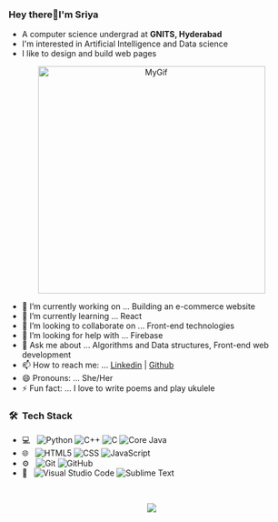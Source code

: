 ### Hey there👋I'm Sriya
- A computer science undergrad at **GNITS, Hyderabad**
- I'm interested in Artificial Intelligence and Data science 
- I like to design and build web pages

<p align="center">
<img src="https://user-images.githubusercontent.com/63009472/115747177-9d177b00-a3b2-11eb-8c36-11d0a6207090.gif" alt="MyGif" width="400" height="400"/>
</p>

- 🔭 I’m currently working on ... Building an e-commerce website
- 🌱 I’m currently learning ... React
- 👯 I’m looking to collaborate on ... Front-end technologies
- 🤔 I’m looking for help with ... Firebase
- 💬 Ask me about ... Algorithms and Data structures, Front-end web development
- 📫 How to reach me: ... [Linkedin](https://www.linkedin.com/in/nagasaisriya/) | [Github](https://github.com/nagasaisriya)
- 😄 Pronouns: ... She/Her
- ⚡ Fun fact: ... I love to write poems and play ukulele

<h3> 🛠 &nbsp;Tech Stack</h3>

- 💻 &nbsp;
  ![Python](https://img.shields.io/badge/-Python-333333?style=flat&logo=python)
  ![C++](https://img.shields.io/badge/-C++-333333?style=flat&logo=C%2B%2B)
  ![C](https://img.shields.io/badge/-C-333333?style=flat&logo=C)
  ![Core Java](https://img.shields.io/badge/-Java-333333?style=flat&logo=Java)
- 🌐 &nbsp;
  ![HTML5](https://img.shields.io/badge/-HTML5-333333?style=flat&logo=HTML5)
  ![CSS](https://img.shields.io/badge/-CSS-333333?style=flat&logo=CSS3&logoColor=1572B6)
  ![JavaScript](https://img.shields.io/badge/-JavaScript-333333?style=flat&logo=javascript)
- ⚙️ &nbsp;
  ![Git](https://img.shields.io/badge/-Git-333333?style=flat&logo=git)
  ![GitHub](https://img.shields.io/badge/-GitHub-333333?style=flat&logo=github)
- 🔧 &nbsp;
  ![Visual Studio Code](https://img.shields.io/badge/-Visual%20Studio%20Code-333333?style=flat&logo=visual-studio-code&logoColor=007ACC)
  ![Sublime Text](https://img.shields.io/badge/-Sublime%20Text-333333?style=flat&logo=sublime-text)

</br>
<p align="center">
<img src="https://github-readme-stats.vercel.app/api?username=nagasaisriya&&show_icons=true&count_private=true" />
</p>
